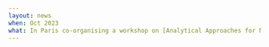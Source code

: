```yaml
---
layout: news
when: Oct 2023
what: In Paris co-organising a workshop on [Analytical Approaches ​for Neural Network Dynamics](https://dynnnparis.weebly.com/).
---
```


